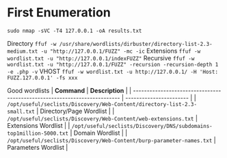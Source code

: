 # First Enumeration 
`sudo nmap -sVC -T4 127.0.0.1 -oA results.txt`

Directory
`ffuf -w /usr/share/wordlists/dirbuster/directory-list-2.3-medium.txt -u "http://127.0.0.1/FUZZ" -mc -ic`
Extensions
`ffuf -w wordlist.txt -u "http://127.0.0.1/indexFUZZ"`
Recursive
`ffuf -w wordlist.txt -u "http://127.0.0.1/FUZZ" -recursion -recursion-depth 1 -e .php -v`
VHOST
`ffuf -w wordlist.txt -u http://127.0.0.1/ -H 'Host: FUZZ.127.0.0.1' -fs xxx`

Good wordlists
| **Command**                                                               | **Description**         |
| ------------------------------------------------------------------------- | ----------------------- |
| `/opt/useful/seclists/Discovery/Web-Content/directory-list-2.3-small.txt` | Directory/Page Wordlist |
| `/opt/useful/seclists/Discovery/Web-Content/web-extensions.txt`           | Extensions Wordlist     |
| `/opt/useful/seclists/Discovery/DNS/subdomains-top1million-5000.txt`      | Domain Wordlist         |
| `/opt/useful/seclists/Discovery/Web-Content/burp-parameter-names.txt`     | Parameters Wordlist     |
